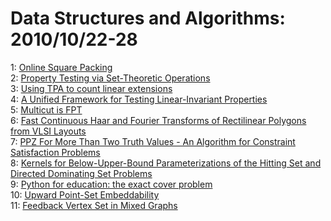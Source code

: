 # Data Structures and Algorithms: 2010/10/22-28  
1: [Online Square Packing](https://doi.org/10.48550/arXiv.1010.4502)  
2: [Property Testing via Set-Theoretic Operations](https://doi.org/10.48550/arXiv.1010.4925)  
3: [Using TPA to count linear extensions](https://doi.org/10.48550/arXiv.1010.4981)  
4: [A Unified Framework for Testing Linear-Invariant Properties](https://doi.org/10.48550/arXiv.1010.5016)  
5: [Multicut is FPT](https://doi.org/10.48550/arXiv.1010.5197)  
6: [Fast Continuous Haar and Fourier Transforms of Rectilinear Polygons from  VLSI Layouts](https://doi.org/10.48550/arXiv.1010.5562)  
7: [PPZ For More Than Two Truth Values - An Algorithm for Constraint  Satisfaction Problems](https://doi.org/10.48550/arXiv.1010.5717)  
8: [Kernels for Below-Upper-Bound Parameterizations of the Hitting Set and  Directed Dominating Set Problems](https://doi.org/10.48550/arXiv.1010.5881)  
9: [Python for education: the exact cover problem](https://doi.org/10.48550/arXiv.1010.5890)  
10: [Upward Point-Set Embeddability](https://doi.org/10.48550/arXiv.1010.5937)  
11: [Feedback Vertex Set in Mixed Graphs](https://doi.org/10.48550/arXiv.1010.5974)  